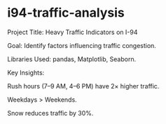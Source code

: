 # i94-traffic-analysis
Project Title: Heavy Traffic Indicators on I-94

Goal: Identify factors influencing traffic congestion.

Libraries Used: pandas, Matplotlib, Seaborn.

Key Insights:

Rush hours (7–9 AM, 4–6 PM) have 2× higher traffic.

Weekdays > Weekends.

Snow reduces traffic by 30%.

